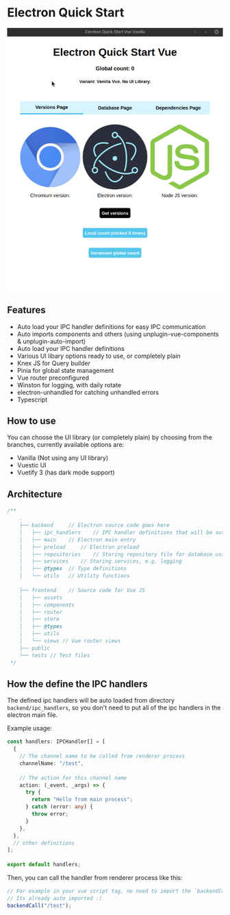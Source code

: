 # Electron Quick Start

<img src="previews/Preview Vanilla.gif">

## Features

- Auto load your IPC handler definitions for easy IPC communication
- Auto imports components and others (using unplugin-vue-components & unplugin-auto-import)
- Auto load your IPC handler definitions
- Various UI libary options ready to use, or completely plain
- Knex JS for Query builder
- Pinia for global state management
- Vue router preconfigured
- Winston for logging, with daily rotate
- electron-unhandled for catching unhandled errors
- Typescript

## How to use

You can choose the UI library (or completely plain) by choosing from the branches, currently available options are:

- Vanilla (Not using any UI library)
- Vuestic UI
- Vuetify 3 (has dark mode support)

## Architecture

```ts
/**
    .
    ├── backend     // Electron source code goes here
    │   ├── ipc_handlers    // IPC handler definitions that will be auto loaded
    │   ├── main    // Electron main entry
    │   ├── preload     // Electron preload
    │   ├── repositories    // Storing repository file for database usage
    │   ├── services    // Storing services, e.g. logging
    │   ├── @types  // Type definitions
    │   └── utils   // Utility functions

    ├── frontend    // Source code for Vue JS
    │   ├── assets
    │   ├── components
    │   ├── router
    │   ├── store
    │   ├── @types
    │   ├── utils
    │   └── views // Vue router views
    ├── public
    └── tests // Test files
 */
```

## How the define the IPC handlers

The defined ipc handlers will be auto loaded from directory `backend/ipc_handlers`, so you don't need to put all of the ipc handlers in the electron main file.

Example usage:

```ts
const handlers: IPCHandler[] = [
  {
    // The channel name to be called from renderer process
    channelName: "/test",

    // The action for this channel name
    action: (_event, _args) => {
      try {
        return "Hello from main process";
      } catch (error: any) {
        throw error;
      }
    },
  },
  // other definitions
];

export default handlers;
```

Then, you can call the handler from renderer process like this:
```ts
// For example in your vue script tag, no need to import the `backendCall` function
// Its already auto imported :)
backendCall("/test");
```
